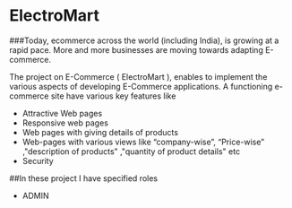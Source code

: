 # ElectroMart

###Today, ecommerce across the world (including India), is growing at a rapid pace. More and more businesses are moving towards adapting E-commerce.

The project on E-Commerce ( ElectroMart ), enables  to implement the various aspects of developing E-Commerce applications. A functioning e-commerce site  have various key features like

* Attractive Web pages
* Responsive web pages
* Web pages with giving details of products
* Web-pages with various views like “company-wise”, “Price-wise” ,"description of products" ,"quantity of product details" etc
* Security

##In these project I have specified roles
* ADMIN
 

